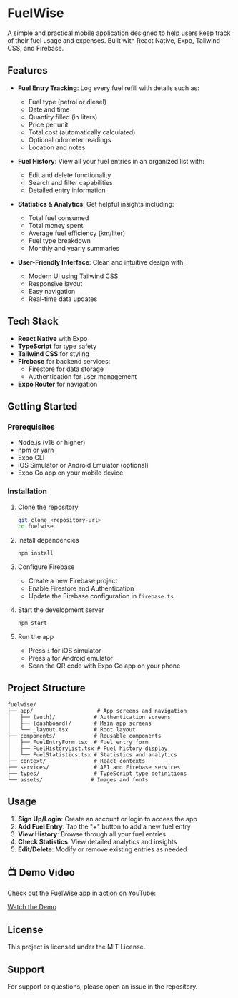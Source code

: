 # FuelWise

A simple and practical mobile application designed to help users keep track of their fuel usage and expenses. Built with React Native, Expo, Tailwind CSS, and Firebase.

## Features

- **Fuel Entry Tracking**: Log every fuel refill with details such as:
  - Fuel type (petrol or diesel)
  - Date and time
  - Quantity filled (in liters)
  - Price per unit
  - Total cost (automatically calculated)
  - Optional odometer readings
  - Location and notes

- **Fuel History**: View all your fuel entries in an organized list with:
  - Edit and delete functionality
  - Search and filter capabilities
  - Detailed entry information

- **Statistics & Analytics**: Get helpful insights including:
  - Total fuel consumed
  - Total money spent
  - Average fuel efficiency (km/liter)
  - Fuel type breakdown
  - Monthly and yearly summaries

- **User-Friendly Interface**: Clean and intuitive design with:
  - Modern UI using Tailwind CSS
  - Responsive layout
  - Easy navigation
  - Real-time data updates

## Tech Stack

- **React Native** with Expo
- **TypeScript** for type safety
- **Tailwind CSS** for styling
- **Firebase** for backend services:
  - Firestore for data storage
  - Authentication for user management
- **Expo Router** for navigation

## Getting Started

### Prerequisites

- Node.js (v16 or higher)
- npm or yarn
- Expo CLI
- iOS Simulator or Android Emulator (optional)
- Expo Go app on your mobile device

### Installation

1. Clone the repository
   ```bash
   git clone <repository-url>
   cd fuelwise
   ```

2. Install dependencies
   ```bash
   npm install
   ```

3. Configure Firebase
   - Create a new Firebase project
   - Enable Firestore and Authentication
   - Update the Firebase configuration in `firebase.ts`

4. Start the development server
   ```bash
   npm start
   ```

5. Run the app
   - Press `i` for iOS simulator
   - Press `a` for Android emulator
   - Scan the QR code with Expo Go app on your phone

## Project Structure

```
fuelwise/
├── app/                    # App screens and navigation
│   ├── (auth)/            # Authentication screens
│   ├── (dashboard)/       # Main app screens
│   └── _layout.tsx        # Root layout
├── components/            # Reusable components
│   ├── FuelEntryForm.tsx  # Fuel entry form
│   ├── FuelHistoryList.tsx # Fuel history display
│   └── FuelStatistics.tsx # Statistics and analytics
├── context/               # React contexts
├── services/              # API and Firebase services
├── types/                 # TypeScript type definitions
└── assets/               # Images and fonts
```

## Usage

1. **Sign Up/Login**: Create an account or login to access the app
2. **Add Fuel Entry**: Tap the "+" button to add a new fuel entry
3. **View History**: Browse through all your fuel entries
4. **Check Statistics**: View detailed analytics and insights
5. **Edit/Delete**: Modify or remove existing entries as needed

## 📺 Demo Video

Check out the FuelWise app in action on YouTube:

[Watch the Demo](https://youtu.be/n5RnXNIr-hA?si=vord80adkPKwgUN_)

## License

This project is licensed under the MIT License.

## Support

For support or questions, please open an issue in the repository.